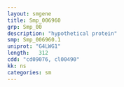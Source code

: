 ```yaml
---
layout: smgene
title: Smp_006960
grp: Smp_00
description: "hypothetical protein"
smp: Smp_006960.1
uniprot: "G4LWG1"
length:   312
cdd: "cd09076, cl00490"
kk: ns
categories: sm
---
```

